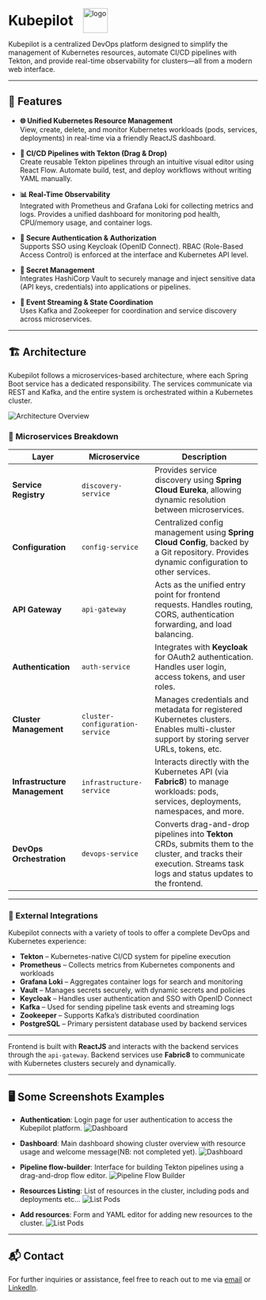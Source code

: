 <div style="display: flex;align-items: center; gap: 20px">
  <h1 style="padding: 0; margin: 0">Kubepilot</h1>
  <img src="./images/logo.png" alt="logo" height="50"/>
</div>

Kubepilot is a centralized DevOps platform designed to simplify the management of Kubernetes resources, automate CI/CD pipelines with Tekton, and provide real-time observability for clusters—all from a modern web interface.

---

## 📌 Features

- **🌐 Unified Kubernetes Resource Management**  
  View, create, delete, and monitor Kubernetes workloads (pods, services, deployments) in real-time via a friendly ReactJS dashboard.

- **🔁 CI/CD Pipelines with Tekton (Drag & Drop)**  
  Create reusable Tekton pipelines through an intuitive visual editor using React Flow. Automate build, test, and deploy workflows without writing YAML manually.

- **📊 Real-Time Observability**  
  Integrated with Prometheus and Grafana Loki for collecting metrics and logs. Provides a unified dashboard for monitoring pod health, CPU/memory usage, and container logs.

- **🔐 Secure Authentication & Authorization**  
  Supports SSO using Keycloak (OpenID Connect). RBAC (Role-Based Access Control) is enforced at the interface and Kubernetes API level.

- **🔑 Secret Management**  
  Integrates HashiCorp Vault to securely manage and inject sensitive data (API keys, credentials) into applications or pipelines.

- **📡 Event Streaming & State Coordination**  
  Uses Kafka and Zookeeper for coordination and service discovery across microservices.

---

## 🏗️ Architecture

Kubepilot follows a microservices-based architecture, where each Spring Boot service has a dedicated responsibility. The services communicate via REST and Kafka, and the entire system is orchestrated within a Kubernetes cluster.

![Architecture Overview](./images/detailed%20architecture%20diagram%20-%20english.png)

### 🔧 Microservices Breakdown

| Layer | Microservice | Description |
|-------|--------------|-------------|
| **Service Registry** | `discovery-service` | Provides service discovery using **Spring Cloud Eureka**, allowing dynamic resolution between microservices. |
| **Configuration** | `config-service` | Centralized config management using **Spring Cloud Config**, backed by a Git repository. Provides dynamic configuration to other services. |
| **API Gateway** | `api-gateway` | Acts as the unified entry point for frontend requests. Handles routing, CORS, authentication forwarding, and load balancing. |
| **Authentication** | `auth-service` | Integrates with **Keycloak** for OAuth2 authentication. Handles user login, access tokens, and user roles. |
| **Cluster Management** | `cluster-configuration-service` | Manages credentials and metadata for registered Kubernetes clusters. Enables multi-cluster support by storing server URLs, tokens, etc. |
| **Infrastructure Management** | `infrastructure-service` | Interacts directly with the Kubernetes API (via **Fabric8**) to manage workloads: pods, services, deployments, namespaces, and more. |
| **DevOps Orchestration** | `devops-service` | Converts drag-and-drop pipelines into **Tekton** CRDs, submits them to the cluster, and tracks their execution. Streams task logs and status updates to the frontend. |

---

### 🔌 External Integrations

Kubepilot connects with a variety of tools to offer a complete DevOps and Kubernetes experience:

- **Tekton** – Kubernetes-native CI/CD system for pipeline execution
- **Prometheus** – Collects metrics from Kubernetes components and workloads
- **Grafana Loki** – Aggregates container logs for search and monitoring
- **Vault** – Manages secrets securely, with dynamic secrets and policies
- **Keycloak** – Handles user authentication and SSO with OpenID Connect
- **Kafka** – Used for sending pipeline task events and streaming logs
- **Zookeeper** – Supports Kafka’s distributed coordination
- **PostgreSQL** – Primary persistent database used by backend services

---

Frontend is built with **ReactJS** and interacts with the backend services through the `api-gateway`. Backend services use **Fabric8** to communicate with Kubernetes clusters securely and dynamically.

---

## 🖥️ Some Screenshots Examples

- **Authentication**: Login page for user authentication to access the Kubepilot platform.
![Dashboard](./images/ui/(light)login-auth.png)

- **Dashboard**: Main dashboard showing cluster overview with resource usage and welcome message(NB: not completed yet).
![Dashboard](./images/ui/dashboard.png)

- **Pipeline flow-builder**: Interface for building Tekton pipelines using a drag-and-drop flow editor.
![Pipeline Flow Builder](./images/ui/(light)pipeline.png)

- **Resources Listing**: List of resources in the cluster, including pods and deployments etc...
![List Pods](./images/ui/list-resources-mockup.png)

- **Add resources**: Form and YAML editor for adding new resources to the cluster.
![List Pods](./images/ui/add-resources-mockup.png)

---

## 📬 Contact

For further inquiries or assistance, feel free to reach out to me via [email](mailto:ghaith.saidani@sesame.com.tn) or [LinkedIn](https://www.linkedin.com/in/ghaithsaidani/).
